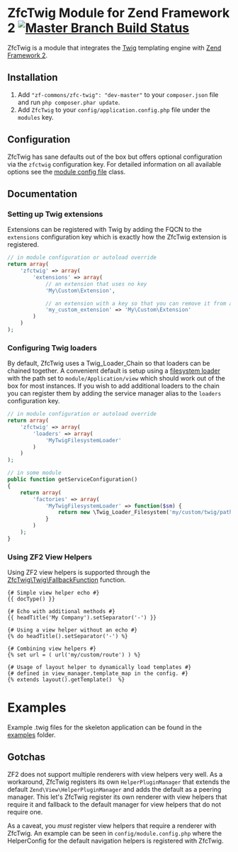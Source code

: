 # ZfcTwig Module for Zend Framework 2 [![Master Branch Build Status](https://secure.travis-ci.org/ZF-Commons/ZfcTwig.png?branch=master)](http://travis-ci.org/ZF-Commons/ZfcTwig)

ZfcTwig is a module that integrates the [Twig](http://twig.sensiolabs.org) templating engine with
[Zend Framework 2](http://framework.zend.com).

## Installation

 1. Add `"zf-commons/zfc-twig": "dev-master"` to your `composer.json` file and run `php composer.phar update`.
 2. Add `ZfcTwig` to your `config/application.config.php` file under the `modules` key.

## Configuration

ZfcTwig has sane defaults out of the box but offers optional configuration via the `zfctwig` configuration key. For
detailed information on all available options see the [module config file](https://github.com/ZF-Commons/ZfcTwig/tree/master/config/module.config.php)
class.

## Documentation

### Setting up Twig extensions

Extensions can be registered with Twig by adding the FQCN to the `extensions` configuration key which is exactly how the
ZfcTwig extension is registered.

```php
// in module configuration or autoload override
return array(
    'zfctwig' => array(
        'extensions' => array(
            // an extension that uses no key
            'My\Custom\Extension',

            // an extension with a key so that you can remove it from another module
            'my_custom_extension' => 'My\Custom\Extension'
        )
    )
);
```

### Configuring Twig loaders

By default, ZfcTwig uses a Twig_Loader_Chain so that loaders can be chained together. A convenient default is setup using
a [filesystem loader](https://github.com/ZF-Commons/ZfcTwig/tree/master/Module.php#L36) with the path set to
`module/Application/view` which should work out of the box for most instances. If you wish to add additional loaders
to the chain you can register them by adding the service manager alias to the `loaders` configuration key.

```php
// in module configuration or autoload override
return array(
    'zfctwig' => array(
        'loaders' => array(
            'MyTwigFilesystemLoader'
        )
    )
);

// in some module
public function getServiceConfiguration()
{
    return array(
        'factories' => array(
            'MyTwigFilesystemLoader' => function($sm) {
                return new \Twig_Loader_Filesystem('my/custom/twig/path');
            }
        )
    );
}
```

### Using ZF2 View Helpers

Using ZF2 view helpers is supported through the [ZfcTwig\Twig\FallbackFunction](https://github.com/ZF-Commons/ZfcTwig/tree/master/src/ZfcTwig/FallbackFunction.php)
function.

```twig
{# Simple view helper echo #}
{{ docType() }}

{# Echo with additional methods #}
{{ headTitle('My Company').setSeparator('-') }}

{# Using a view helper without an echo #}
{% do headTitle().setSeparator('-') %}

{# Combining view helpers #}
{% set url = ( url('my/custom/route') ) %}

{# Usage of layout helper to dynamically load templates #}
{# defined in view_manager.template_map in the config. #}
{% extends layout().getTemplate()  %}
```

# Examples

Example .twig files for the skeleton application can be found in the [examples](https://github.com/ZF-Commons/ZfcTwig/tree/master/examples)
folder.

## Gotchas

ZF2 does not support multiple renderers with view helpers very well. As a workaround, ZfcTwig registers its own
`HelperPluginManager` that extends the default `Zend\View\HelperPluginManager` and adds the default as a peering manager.
This let's ZfcTwig register its own renderer with view helpers that require it and fallback to the default manager for
view helpers that do not require one.

As a caveat, you *must* register view helpers that require a renderer with ZfcTwig. An example can be seen in
`config/module.config.php` where the HelperConfig for the default navigation helpers is registered with ZfcTwig.
